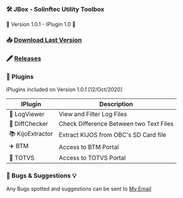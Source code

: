### 🛠️ JBox - Solinftec Utility Toolbox 

🚧 Version 1.0.1 - IPlugin 1.0 🚧

### 📥 [Download Last Version](https://github.com/JnrGuerreiro/JBox/releases/download/v1.0.1/JBox-Installer.12-10-2020.rar)

### 🖋️ [Releases](https://github.com/JnrGuerreiro/JBox/releases)

### 🧰 Plugins
IPlugins included on Version 1.0.1 [12/Oct/2020]

| IPlugin | Description|
| ------ | ------ |
| 🔎 LogViewer|  View and Filter Log Files |
| 📑 DiffChecker| Check Difference Between two Text Files |
| 📚 KijoExtractor | Extract KIJOS from OBC's SD Card file |
| ✈️ BTM | Access to BTM Portal |
| 💸 TOTVS| Access to TOTVS Portal |

### 🚨 Bugs & Suggestions 💡
Any Bugs spotted and suggestions can be sent to [My Email](mailto:claudemir.guerreiro@solinftec.com?cc=jnrguerreiro@live.com&subject=JBox%20V1.0.1%20Suggestions)

